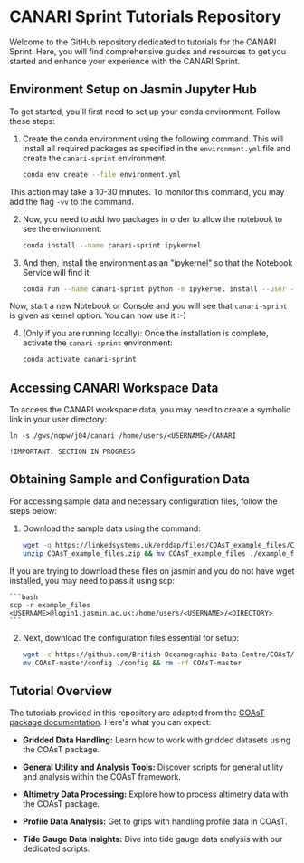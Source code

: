 # CANARI Sprint Tutorials Repository

Welcome to the GitHub repository dedicated to tutorials for the CANARI Sprint. Here, you will find comprehensive guides and resources to get you started and enhance your experience with the CANARI Sprint.

## Environment Setup on Jasmin Jupyter Hub

To get started, you'll first need to set up your conda environment. Follow these steps:

1. Create the conda environment using the following command. This will install all required packages as specified in the `environment.yml` file and create the `canari-sprint` environment.

    ```bash
    conda env create --file environment.yml
    ```
This action may take a 10-30 minutes. To monitor this command, you may add the flag `-vv` to the command.

2. Now, you need to add two packages in order to allow the notebook to see the environment:

    ```bash
    conda install --name canari-sprint ipykernel
    ```

3. And then, install the environment as an "ipykernel" so that the Notebook Service will find it:

    ```bash
    conda run --name canari-sprint python -m ipykernel install --user --name canari-sprint
    ```

Now, start a new Notebook or Console and you will see that `canari-sprint` is given as kernel option. You can now use it :-)

4. (Only if you are running locally): Once the installation is complete, activate the `canari-sprint` environment:

    ```bash
    conda activate canari-sprint
    ```

## Accessing CANARI Workspace Data

To access the CANARI workspace data, you may need to create a symbolic link in your user directory:

```
ln -s /gws/nopw/j04/canari /home/users/<USERNAME>/CANARI
```

`!IMPORTANT: SECTION IN PROGRESS`

## Obtaining Sample and Configuration Data

For accessing sample data and necessary configuration files, follow the steps below:

1. Download the sample data using the command:

    ```bash
    wget -q https://linkedsystems.uk/erddap/files/COAsT_example_files/COAsT_example_files.zip
    unzip COAsT_example_files.zip && mv COAsT_example_files ./example_files
    ```
If you are trying to download these files on jasmin and you do not have wget installed, you may need to pass it using scp:

    ```bash
    scp -r example_files <USERNAME>@login1.jasmin.ac.uk:/home/users/<USERNAME>/<DIRECTORY>
    ```

2. Next, download the configuration files essential for setup:

    ```bash
    wget -c https://github.com/British-Oceanographic-Data-Centre/COAsT/archive/refs/heads/master.zip && unzip master.zip && rm -f master.zip
    mv COAsT-master/config ./config && rm -rf COAsT-master
    ```

## Tutorial Overview

The tutorials provided in this repository are adapted from the [COAsT package documentation](https://british-oceanographic-data-centre.github.io/COAsT/). Here's what you can expect:

- **Gridded Data Handling:** Learn how to work with gridded datasets using the COAsT package.

- **General Utility and Analysis Tools:** Discover scripts for general utility and analysis within the COAsT framework.

- **Altimetry Data Processing:** Explore how to process altimetry data with the COAsT package.

- **Profile Data Analysis:** Get to grips with handling profile data in COAsT.

- **Tide Gauge Data Insights:** Dive into tide gauge data analysis with our dedicated scripts.

